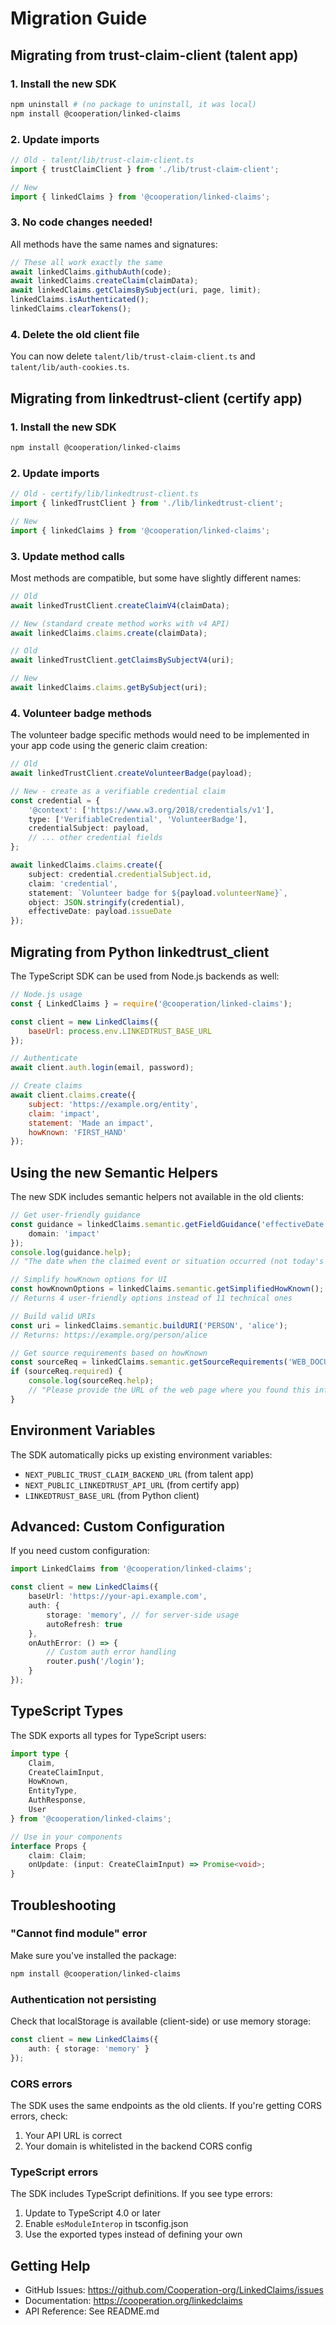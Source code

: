 # Migration Guide

## Migrating from trust-claim-client (talent app)

### 1. Install the new SDK

```bash
npm uninstall # (no package to uninstall, it was local)
npm install @cooperation/linked-claims
```

### 2. Update imports

```typescript
// Old - talent/lib/trust-claim-client.ts
import { trustClaimClient } from './lib/trust-claim-client';

// New
import { linkedClaims } from '@cooperation/linked-claims';
```

### 3. No code changes needed!

All methods have the same names and signatures:

```typescript
// These all work exactly the same
await linkedClaims.githubAuth(code);
await linkedClaims.createClaim(claimData);
await linkedClaims.getClaimsBySubject(uri, page, limit);
linkedClaims.isAuthenticated();
linkedClaims.clearTokens();
```

### 4. Delete the old client file

You can now delete `talent/lib/trust-claim-client.ts` and `talent/lib/auth-cookies.ts`.

## Migrating from linkedtrust-client (certify app)

### 1. Install the new SDK

```bash
npm install @cooperation/linked-claims
```

### 2. Update imports

```typescript
// Old - certify/lib/linkedtrust-client.ts
import { linkedTrustClient } from './lib/linkedtrust-client';

// New
import { linkedClaims } from '@cooperation/linked-claims';
```

### 3. Update method calls

Most methods are compatible, but some have slightly different names:

```typescript
// Old
await linkedTrustClient.createClaimV4(claimData);

// New (standard create method works with v4 API)
await linkedClaims.claims.create(claimData);

// Old
await linkedTrustClient.getClaimsBySubjectV4(uri);

// New
await linkedClaims.claims.getBySubject(uri);
```

### 4. Volunteer badge methods

The volunteer badge specific methods would need to be implemented in your app code using the generic claim creation:

```typescript
// Old
await linkedTrustClient.createVolunteerBadge(payload);

// New - create as a verifiable credential claim
const credential = {
    '@context': ['https://www.w3.org/2018/credentials/v1'],
    type: ['VerifiableCredential', 'VolunteerBadge'],
    credentialSubject: payload,
    // ... other credential fields
};

await linkedClaims.claims.create({
    subject: credential.credentialSubject.id,
    claim: 'credential',
    statement: `Volunteer badge for ${payload.volunteerName}`,
    object: JSON.stringify(credential),
    effectiveDate: payload.issueDate
});
```

## Migrating from Python linkedtrust_client

The TypeScript SDK can be used from Node.js backends as well:

```javascript
// Node.js usage
const { LinkedClaims } = require('@cooperation/linked-claims');

const client = new LinkedClaims({
    baseUrl: process.env.LINKEDTRUST_BASE_URL
});

// Authenticate
await client.auth.login(email, password);

// Create claims
await client.claims.create({
    subject: 'https://example.org/entity',
    claim: 'impact',
    statement: 'Made an impact',
    howKnown: 'FIRST_HAND'
});
```

## Using the new Semantic Helpers

The new SDK includes semantic helpers not available in the old clients:

```typescript
// Get user-friendly guidance
const guidance = linkedClaims.semantic.getFieldGuidance('effectiveDate', {
    domain: 'impact'
});
console.log(guidance.help);
// "The date when the claimed event or situation occurred (not today's date)"

// Simplify howKnown options for UI
const howKnownOptions = linkedClaims.semantic.getSimplifiedHowKnown();
// Returns 4 user-friendly options instead of 11 technical ones

// Build valid URIs
const uri = linkedClaims.semantic.buildURI('PERSON', 'alice');
// Returns: https://example.org/person/alice

// Get source requirements based on howKnown
const sourceReq = linkedClaims.semantic.getSourceRequirements('WEB_DOCUMENT');
if (sourceReq.required) {
    console.log(sourceReq.help);
    // "Please provide the URL of the web page where you found this information"
}
```

## Environment Variables

The SDK automatically picks up existing environment variables:

- `NEXT_PUBLIC_TRUST_CLAIM_BACKEND_URL` (from talent app)
- `NEXT_PUBLIC_LINKEDTRUST_API_URL` (from certify app)  
- `LINKEDTRUST_BASE_URL` (from Python client)

## Advanced: Custom Configuration

If you need custom configuration:

```typescript
import LinkedClaims from '@cooperation/linked-claims';

const client = new LinkedClaims({
    baseUrl: 'https://your-api.example.com',
    auth: {
        storage: 'memory', // for server-side usage
        autoRefresh: true
    },
    onAuthError: () => {
        // Custom auth error handling
        router.push('/login');
    }
});
```

## TypeScript Types

The SDK exports all types for TypeScript users:

```typescript
import type {
    Claim,
    CreateClaimInput,
    HowKnown,
    EntityType,
    AuthResponse,
    User
} from '@cooperation/linked-claims';

// Use in your components
interface Props {
    claim: Claim;
    onUpdate: (input: CreateClaimInput) => Promise<void>;
}
```

## Troubleshooting

### "Cannot find module" error

Make sure you've installed the package:
```bash
npm install @cooperation/linked-claims
```

### Authentication not persisting

Check that localStorage is available (client-side) or use memory storage:
```typescript
const client = new LinkedClaims({
    auth: { storage: 'memory' }
});
```

### CORS errors

The SDK uses the same endpoints as the old clients. If you're getting CORS errors, check:
1. Your API URL is correct
2. Your domain is whitelisted in the backend CORS config

### TypeScript errors

The SDK includes TypeScript definitions. If you see type errors:
1. Update to TypeScript 4.0 or later
2. Enable `esModuleInterop` in tsconfig.json
3. Use the exported types instead of defining your own

## Getting Help

- GitHub Issues: https://github.com/Cooperation-org/LinkedClaims/issues
- Documentation: https://cooperation.org/linkedclaims
- API Reference: See README.md
